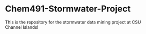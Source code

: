 # Chem491-Stormwater-Project
This is the repository for the stormwater data mining project at CSU Channel Islands!

